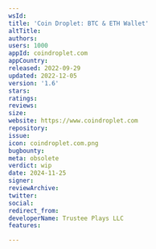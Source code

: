 ```yaml
---
wsId: 
title: 'Coin Droplet: BTC & ETH Wallet'
altTitle: 
authors: 
users: 1000
appId: coindroplet.com
appCountry: 
released: 2022-09-29
updated: 2022-12-05
version: '1.6'
stars: 
ratings: 
reviews: 
size: 
website: https://www.coindroplet.com
repository: 
issue: 
icon: coindroplet.com.png
bugbounty: 
meta: obsolete
verdict: wip
date: 2024-11-25
signer: 
reviewArchive: 
twitter: 
social: 
redirect_from: 
developerName: Trustee Plays LLC
features: 

---
```


